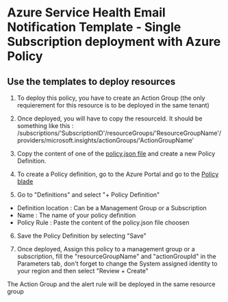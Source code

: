# Azure Service Health Email Notification Template - Single Subscription deployment with Azure Policy

## Use the templates to deploy resources
1. To deploy this policy, you have to create an Action Group (the only requierement for this resource is to be deployed in the same tenant)

2. Once deployed, you will have to copy the resourceId. It should be something like this :
/subscriptions/'SubscriptionID'/resourceGroups/'ResourceGroupName'/providers/microsoft.insights/actionGroups/'ActionGroupName'

3. Copy the content of one of the [policy.json file](https://github.com/nteyan/azure-servicehealth-alerting-automation/blob/main/Single%20Subscription/Azure%20Policy/policy.json) and create a new Policy Definition.

4. To create a Policy definition, go to the Azure Portal and go to the [Policy blade](https://portal.azure.com/#view/Microsoft_Azure_Policy/PolicyMenuBlade/~/Overview)

5. Go to "Definitions" and select "+ Policy Definition"
- Definition location : Can be a Management Group or a Subscription
- Name : The name of your policy definition
- Policy Rule : Paste the content of the policy.json file choosen

6. Save the Policy Definition by selecting "Save"

7. Once deployed, Assign this policy to a management group or a subscription, fill the "resourceGroupName" and "actionGroupId" in the Parameters tab, don't forget to change the System assigned identity to your region and then select "Review + Create"

The Action Group and the alert rule will be deployed in the same resource group